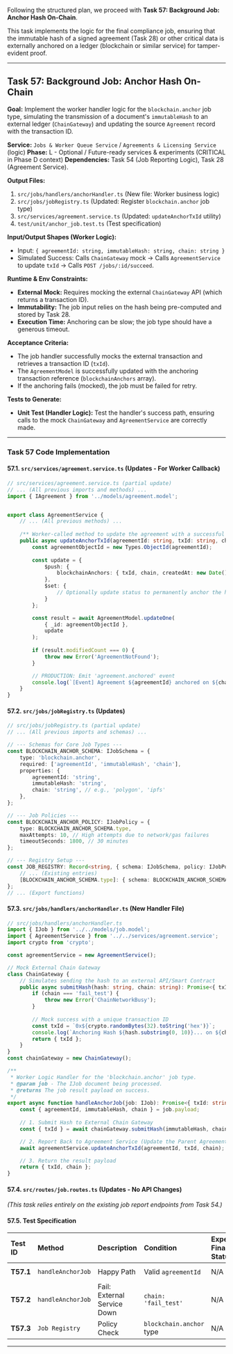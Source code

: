 Following the structured plan, we proceed with **Task 57: Background Job: Anchor Hash On-Chain**.

This task implements the logic for the final compliance job, ensuring that the immutable hash of a signed agreement (Task 28) or other critical data is externally anchored on a ledger (blockchain or similar service) for tamper-evident proof.

***

## **Task 57: Background Job: Anchor Hash On-Chain**

**Goal:** Implement the worker handler logic for the `blockchain.anchor` job type, simulating the transmission of a document's `immutableHash` to an external ledger (`ChainGateway`) and updating the source `Agreement` record with the transaction ID.

**Service:** `Jobs & Worker Queue Service` / `Agreements & Licensing Service` (logic)
**Phase:** L - Optional / Future-ready services & experiments (CRITICAL in Phase D context)
**Dependencies:** Task 54 (Job Reporting Logic), Task 28 (Agreement Service).

**Output Files:**
1.  `src/jobs/handlers/anchorHandler.ts` (New file: Worker business logic)
2.  `src/jobs/jobRegistry.ts` (Updated: Register `blockchain.anchor` job type)
3.  `src/services/agreement.service.ts` (Updated: `updateAnchorTxId` utility)
4.  `test/unit/anchor_job.test.ts` (Test specification)

**Input/Output Shapes (Worker Logic):**
*   Input: `{ agreementId: string, immutableHash: string, chain: string }`
*   Simulated Success: Calls `ChainGateway` mock $\rightarrow$ Calls `AgreementService` to update `txId` $\rightarrow$ Calls `POST /jobs/:id/succeed`.

**Runtime & Env Constraints:**
*   **External Mock:** Requires mocking the external `ChainGateway` API (which returns a transaction ID).
*   **Immutability:** The job input relies on the hash being pre-computed and stored by Task 28.
*   **Execution Time:** Anchoring can be slow; the job type should have a generous timeout.

**Acceptance Criteria:**
*   The job handler successfully mocks the external transaction and retrieves a transaction ID (`txId`).
*   The `AgreementModel` is successfully updated with the anchoring transaction reference (`blockchainAnchors` array).
*   If the anchoring fails (mocked), the job must be failed for retry.

**Tests to Generate:**
*   **Unit Test (Handler Logic):** Test the handler's success path, ensuring calls to the mock `ChainGateway` and `AgreementService` are correctly made.

***

### **Task 57 Code Implementation**

#### **57.1. `src/services/agreement.service.ts` (Updates - For Worker Callback)**

```typescript
// src/services/agreement.service.ts (partial update)
// ... (All previous imports and methods) ...
import { IAgreement } from '../models/agreement.model';


export class AgreementService {
    // ... (All previous methods) ...
    
    /** Worker-called method to update the agreement with a successful anchoring transaction ID. */
    public async updateAnchorTxId(agreementId: string, txId: string, chain: string): Promise<void> {
        const agreementObjectId = new Types.ObjectId(agreementId);
        
        const update = {
            $push: { 
                blockchainAnchors: { txId, chain, createdAt: new Date() } // Append to array
            },
            $set: { 
                // Optionally update status to permanently anchor the hash
            }
        };

        const result = await AgreementModel.updateOne(
            { _id: agreementObjectId },
            update
        );
        
        if (result.modifiedCount === 0) {
            throw new Error('AgreementNotFound');
        }

        // PRODUCTION: Emit 'agreement.anchored' event
        console.log(`[Event] Agreement ${agreementId} anchored on ${chain} with TXID: ${txId}.`);
    }
}
```

#### **57.2. `src/jobs/jobRegistry.ts` (Updates)**

```typescript
// src/jobs/jobRegistry.ts (partial update)
// ... (All previous imports and schemas) ...

// --- Schemas for Core Job Types ---
const BLOCKCHAIN_ANCHOR_SCHEMA: IJobSchema = {
    type: 'blockchain.anchor',
    required: ['agreementId', 'immutableHash', 'chain'],
    properties: {
        agreementId: 'string',
        immutableHash: 'string',
        chain: 'string', // e.g., 'polygon', 'ipfs'
    },
};

// --- Job Policies ---
const BLOCKCHAIN_ANCHOR_POLICY: IJobPolicy = {
    type: BLOCKCHAIN_ANCHOR_SCHEMA.type,
    maxAttempts: 10, // High attempts due to network/gas failures
    timeoutSeconds: 1800, // 30 minutes
};

// --- Registry Setup ---
const JOB_REGISTRY: Record<string, { schema: IJobSchema, policy: IJobPolicy }> = {
    // ... (Existing entries)
    [BLOCKCHAIN_ANCHOR_SCHEMA.type]: { schema: BLOCKCHAIN_ANCHOR_SCHEMA, policy: BLOCKCHAIN_ANCHOR_POLICY },
};
// ... (Export functions)
```

#### **57.3. `src/jobs/handlers/anchorHandler.ts` (New Handler File)**

```typescript
// src/jobs/handlers/anchorHandler.ts
import { IJob } from '../../models/job.model';
import { AgreementService } from '../../services/agreement.service'; 
import crypto from 'crypto';

const agreementService = new AgreementService();

// Mock External Chain Gateway
class ChainGateway {
    // Simulates sending the hash to an external API/Smart Contract
    public async submitHash(hash: string, chain: string): Promise<{ txId: string }> {
        if (chain === 'fail_test') {
            throw new Error('ChainNetworkBusy');
        }
        
        // Mock success with a unique transaction ID
        const txId = `0x${crypto.randomBytes(32).toString('hex')}`;
        console.log(`Anchoring Hash ${hash.substring(0, 10)}... on ${chain}. TXID: ${txId}`);
        return { txId };
    }
}
const chainGateway = new ChainGateway();

/**
 * Worker Logic Handler for the 'blockchain.anchor' job type.
 * @param job - The IJob document being processed.
 * @returns The job result payload on success.
 */
export async function handleAnchorJob(job: IJob): Promise<{ txId: string, chain: string }> {
    const { agreementId, immutableHash, chain } = job.payload;
    
    // 1. Submit Hash to External Chain Gateway
    const { txId } = await chainGateway.submitHash(immutableHash, chain);

    // 2. Report Back to Agreement Service (Update the Parent Agreement Record)
    await agreementService.updateAnchorTxId(agreementId, txId, chain);

    // 3. Return the result payload
    return { txId, chain };
}
```

#### **57.4. `src/routes/job.routes.ts` (Updates - No API Changes)**

*(This task relies entirely on the existing job report endpoints from Task 54.)*

#### **57.5. Test Specification**

| Test ID | Method | Description | Condition | Expected Final Status | Expected Check |
| :--- | :--- | :--- | :--- | :--- | :--- |
| **T57.1** | `handleAnchorJob` | Happy Path | Valid `agreementId` | N/A | `agreementService.updateAnchorTxId` is called. |
| **T57.2** | `handleAnchorJob` | Fail: External Service Down | `chain: 'fail_test'` | N/A | Handler throws `ChainNetworkBusy` error; Job Service reports failure for retry. |
| **T57.3** | `Job Registry` | Policy Check | `blockchain.anchor` type | N/A | `maxAttempts` is 10; `timeoutSeconds` is 1800. |

---